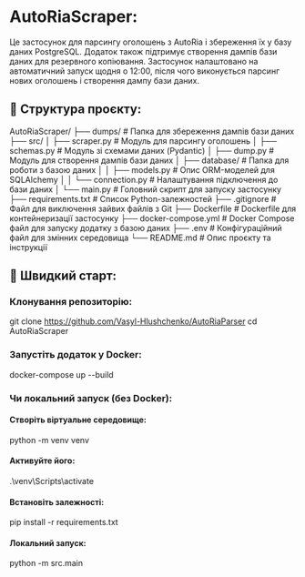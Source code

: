 # AutoRiaScraper:

Це застосунок для парсингу оголошень з AutoRia і збереження їх у базу даних PostgreSQL.
Додаток також підтримує створення дампів бази даних для резервного копіювання.
Застосунок налаштовано на автоматичний запуск щодня о 12:00, після чого виконується парсинг нових оголошень і створення дампу бази даних.

## 📂 Структура проєкту:

AutoRiaScraper/
├── dumps/ # Папка для збереження дампів бази даних
├── src/
│ ├── scraper.py # Модуль для парсингу оголошень
│ ├── schemas.py # Модуль зі схемами даних (Pydantic)
│ ├── dump.py # Модуль для створення дампів бази даних
│ ├── database/ # Папка для роботи з базою даних
│ │ ├── models.py # Опис ORM-моделей для SQLAlchemy
│ │ └── connection.py # Налаштування підключення до бази даних
│ └── main.py # Головний скрипт для запуску застосунку
├── requirements.txt # Список Python-залежностей
├── .gitignore # Файл для виключення зайвих файлів з Git
├── Dockerfile # Dockerfile для контейнеризації застосунку
├── docker-compose.yml # Docker Compose файл для запуску додатку з базою даних
├── .env # Конфігураційний файл для змінних середовища
└── README.md # Опис проєкту та інструкції


## 🚀 Швидкий старт:

### Клонування репозиторію:
git clone https://github.com/Vasyl-Hlushchenko/AutoRiaParser
cd AutoRiaScraper

### Запустіть додаток у Docker:
docker-compose up --build


### Чи локальний запуск (без Docker):
#### Створіть віртуальне середовище:
python -m venv venv
#### Активуйте його:
.\venv\Scripts\activate
#### Встановіть залежності:
pip install -r requirements.txt
#### Локальний запуск:
python -m src.main
